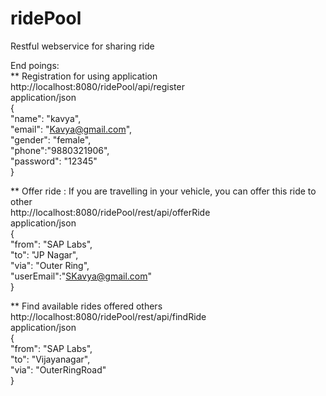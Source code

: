 # ridePool
Restful webservice for sharing ride

End poings:</br>
** Registration for using application</br>
http://localhost:8080/ridePool/api/register</br>
application/json</br>
{</br>
  "name": "kavya",</br>
  "email": "Kavya@gmail.com",</br>
  "gender": "female",</br>
  "phone":"9880321906",</br>
  "password": "12345"</br>
}</br>

** Offer ride : If you are travelling in your vehicle, you can offer this ride to other</br>
http://localhost:8080/ridePool/rest/api/offerRide</br>
application/json</br>
{</br>
  "from": "SAP Labs",</br>
  "to": "JP Nagar",</br>
  "via": "Outer Ring",</br>
  "userEmail":"SKavya@gmail.com"</br>
}</br>

** Find available rides offered others</br>
http://localhost:8080/ridePool/rest/api/findRide</br>
application/json</br>
{</br>
  "from": "SAP Labs",</br>
  "to": "Vijayanagar",</br>
  "via": "OuterRingRoad"</br> 
}</br>
